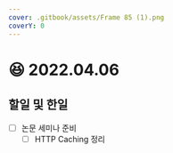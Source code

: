 ```yaml
---
cover: .gitbook/assets/Frame 85 (1).png
coverY: 0
---
```


# 😆 2022.04.06

## 할일 및 한일

* [ ] 논문 세미나 준비
  * [ ] HTTP Caching 정리
